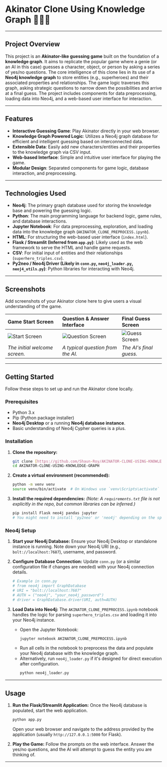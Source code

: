# Akinator Clone Using Knowledge Graph 🧙‍♂️🧠

---

## Project Overview

This project is an **Akinator-like guessing game** built on the foundation of a **knowledge graph**. It aims to replicate the popular game where a genie (or an AI in this case) guesses a character, object, or person by asking a series of yes/no questions. The core intelligence of this clone lies in its use of a **Neo4j knowledge graph** to store entities (e.g., superheroes) and their associated properties and relationships. The game logic traverses this graph, asking strategic questions to narrow down the possibilities and arrive at a final guess. The project includes components for data preprocessing, loading data into Neo4j, and a web-based user interface for interaction.

---

## Features

* **Interactive Guessing Game**: Play Akinator directly in your web browser.
* **Knowledge Graph Powered Logic**: Utilizes a Neo4j graph database for efficient and intelligent guessing based on interconnected data.
* **Extensible Data**: Easily add new characters/entities and their properties to the knowledge graph via CSV input.
* **Web-based Interface**: Simple and intuitive user interface for playing the game.
* **Modular Design**: Separated components for game logic, database interaction, and preprocessing.

---

## Technologies Used

* **Neo4j**: The primary graph database used for storing the knowledge base and powering the guessing logic.
* **Python**: The main programming language for backend logic, game rules, and database interactions.
* **Jupyter Notebook**: For data preprocessing, exploration, and loading data into the knowledge graph (`AKINATOR_CLONE_PREPROCESS.ipynb`).
* **HTML**: For structuring the web-based user interface (`index.html`).
* **Flask / Streamlit (Inferred from `app.py`)**: Likely used as the web framework to serve the HTML and handle game requests.
* **CSV**: For initial input of entities and their relationships (`superhero_triples.csv`).
* **Py2neo / Neo4j Driver (Likely in `conn.py`, `neo4j_loader.py`, `neoj4_utils.py`)**: Python libraries for interacting with Neo4j.

---
## Screenshots

Add screenshots of your Akinator clone here to give users a visual understanding of the game.

| Game Start Screen | Question & Answer Interface | Final Guess Screen |
| :----------------- | :-------------------------- | :----------------- |
| ![Start Screen](path/to/your/start_screen.png) | ![Question Screen](path/to/your/question_screen.png) | ![Guess Screen](path/to/your/guess_screen.png) |
| *The initial welcome screen.* | *A typical question from the AI.* | *The AI's final guess.* |

---
## Getting Started

Follow these steps to set up and run the Akinator clone locally.

### Prerequisites

* Python 3.x
* Pip (Python package installer)
* **Neo4j Desktop** or a running **Neo4j database instance**.
* Basic understanding of Neo4j Cypher queries is a plus.

### Installation

1.  **Clone the repository:**
    ```bash
    git clone [https://github.com/Shaun-Roy/AKINATOR-CLONE-USING-KNOWLEDGE-GRAPH.git](https://github.com/Shaun-Roy/AKINATOR-CLONE-USING-KNOWLEDGE-GRAPH.git)
    cd AKINATOR-CLONE-USING-KNOWLEDGE-GRAPH
    ```

2.  **Create a virtual environment (recommended):**
    ```bash
    python -m venv venv
    source venv/bin/activate  # On Windows use `venv\Scripts\activate`
    ```

3.  **Install the required dependencies:**
    *(Note: A `requirements.txt` file is not explicitly in the repo, but common libraries can be inferred.)*
    ```bash
    pip install Flask neo4j pandas jupyter
    # You might need to install 'py2neo' or 'neo4j' depending on the specific driver used in the conn.py
    ```

### Neo4j Setup

1.  **Start your Neo4j Database:**
    Ensure your Neo4j Desktop or standalone instance is running. Note down your Neo4j URI (e.g., `bolt://localhost:7687`), username, and password.

2.  **Configure Database Connection:**
    Update `conn.py` (or a similar configuration file if changes are needed) with your Neo4j connection details.
    ```python
    # Example in conn.py
    # from neo4j import GraphDatabase
    # URI = "bolt://localhost:7687"
    # AUTH = ("neo4j", "your_neo4j_password")
    # driver = GraphDatabase.driver(URI, auth=AUTH)
    ```

3.  **Load Data into Neo4j:**
    The `AKINATOR_CLONE_PREPROCESS.ipynb` notebook handles the logic for parsing `superhero_triples.csv` and loading it into your Neo4j instance.
    * Open the Jupyter Notebook:
        ```bash
        jupyter notebook AKINATOR_CLONE_PREPROCESS.ipynb
        ```
    * Run all cells in the notebook to preprocess the data and populate your Neo4j database with the knowledge graph.
    * Alternatively, run `neo4j_loader.py` if it's designed for direct execution after configuration.
        ```bash
        python neo4j_loader.py
        ```

---

## Usage

1.  **Run the Flask/Streamlit Application:**
    Once the Neo4j database is populated, start the web application.
    ```bash
    python app.py
    ```
    Open your web browser and navigate to the address provided by the application (usually `http://127.0.0.1:5000` for Flask).

2.  **Play the Game:**
    Follow the prompts on the web interface. Answer the yes/no questions, and the AI will attempt to guess the entity you are thinking of.

---

